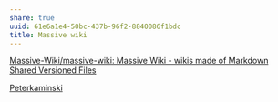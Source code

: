 ```yaml
---
share: true
uuid: 61e6a1e4-50bc-437b-96f2-8840086f1bdc
title: Massive wiki
---
```

[Massive-Wiki/massive-wiki: Massive Wiki - wikis made of Markdown Shared Versioned Files](https://github.com/Massive-Wiki/massive-wiki)

[Peterkaminski](/Peterkaminski)